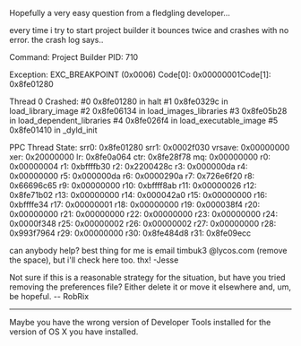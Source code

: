Hopefully a very easy question from a fledgling developer...

every time i try to start project builder it bounces twice and crashes with no error.  the crash log says..

Command:    Project Builder
PID:        710

Exception:  EXC_BREAKPOINT (0x0006)
Code[0]:    0x00000001Code[1]:    0x8fe01280

Thread 0 Crashed:
 #0   0x8fe01280 in halt
 #1   0x8fe0329c in load_library_image
 #2   0x8fe06134 in load_images_libraries
 #3   0x8fe05b28 in load_dependent_libraries
 #4   0x8fe026f4 in load_executable_image
 #5   0x8fe01410 in _dyld_init

PPC Thread State:
  srr0: 0x8fe01280 srr1: 0x0002f030                vrsave: 0x00000000
   xer: 0x20000000   lr: 0x8fe0a064  ctr: 0x8fe28f78   mq: 0x00000000
    r0: 0x00000004   r1: 0xbffffb30   r2: 0x2200428c   r3: 0x000000da
    r4: 0x00000000   r5: 0x000000da   r6: 0x0000290a   r7: 0x726e6f20
    r8: 0x66696c65   r9: 0x00000000  r10: 0xbffff8ab  r11: 0x00000026
   r12: 0x8fe71b02  r13: 0x00000000  r14: 0x000042a0  r15: 0x00000000
   r16: 0xbffffe34  r17: 0x00000001  r18: 0x00000000  r19: 0x000038f4
   r20: 0x00000000  r21: 0x00000000  r22: 0x00000000  r23: 0x00000000
   r24: 0x0000f348  r25: 0x00000002  r26: 0x00000002  r27: 0x00000000
   r28: 0x993f7964  r29: 0x00000000  r30: 0x8fe484d8  r31: 0x8fe09ecc


can anybody help?  best thing for me is email timbuk3 @lycos.com (remove the space), but i'll check here too.  thx!
-Jesse

Not sure if this is a reasonable strategy for the situation, but have you tried removing the preferences file? Either delete it or move it elsewhere and, um, be hopeful. -- RobRix

----
Maybe you have the wrong version of Developer Tools installed for the version of OS X you have installed.
